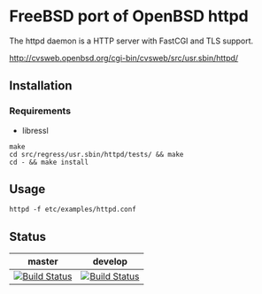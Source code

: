 # FreeBSD port of OpenBSD httpd

The httpd daemon is a HTTP server with FastCGI and TLS support.

http://cvsweb.openbsd.org/cgi-bin/cvsweb/src/usr.sbin/httpd/

## Installation

### Requirements
* libressl

```
make
cd src/regress/usr.sbin/httpd/tests/ && make
cd - && make install
```

## Usage

`httpd -f etc/examples/httpd.conf`

## Status

master | develop
-------|--------
[![Build Status](https://cipier.net/status/koue/httpd/master)](https://cipier.net/status/koue/httpd/master) | [![Build Status](https://cipier.net/status/koue/httpd/develop)](https://cipier.net/status/koue/httpd/develop)

